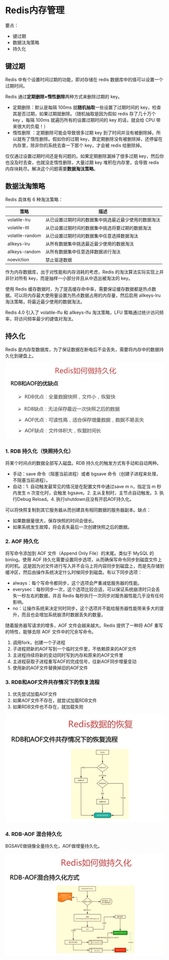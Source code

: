 # Redis内存管理

要点：

- 键过期
- 数据汰淘策略
- 持久化

## 键过期

Redis 中有个设置时间过期的功能，即对存储在 redis 数据库中的值可以设置一个过期时间。

Redis 通过**定期删除+惰性删除**两种方式来删除过期的 key。

- 定期删除：默认是每隔 100ms 就**随机抽取**一些设置了过期时间的 key，检查其是否过期，如果过期就删除。（随机抽取是因为假如 redis 存了几十万个 key ，每隔 100ms 就遍历所有的设置过期时间的 key 的话，就会给 CPU 带来很大的负载！）
- 惰性删除 ：定期删除可能会导致很多过期 key 到了时间并没有被删除掉。所以就有了惰性删除。假如你的过期 key，靠定期删除没有被删除掉，还停留在内存里，除非你的系统去查一下那个 key，才会被 redis 给删除掉。

仅仅通过设置过期时间还是有问题的。如果定期删除漏掉了很多过期 key，然后你也没及时去查，也就没走惰性删除，大量过期 key 堆积在内存里，会导致 redis 内存块耗尽。解决这个问题需要**数据淘汰策略**。

## 数据汰淘策略

Redis 具体有 6 种淘汰策略：

|      策略       |                       描述                       |
| --------------- | ----------------------------------------------- |
| volatile-lru    | 从已设置过期时间的数据集中挑选最近最少使用的数据淘汰 |
| volatile-ttl    | 从已设置过期时间的数据集中挑选将要过期的数据淘汰     |
| volatile-random | 从已设置过期时间的数据集中任意选择数据淘汰          |
| allkeys-lru     | 从所有数据集中挑选最近最少使用的数据淘汰            |
| allkeys-random  | 从所有数据集中任意选择数据进行淘汰                 |
| noeviction      | 禁止驱逐数据                                     |

作为内存数据库，出于对性能和内存消耗的考虑，Redis 的淘汰算法实际实现上并非针对所有 key，而是抽样一小部分并且从中选出被淘汰的 key。

使用 Redis 缓存数据时，为了提高缓存命中率，需要保证缓存数据都是热点数据。可以将内存最大使用量设置为热点数据占用的内存量，然后启用 allkeys-lru 淘汰策略，将最近最少使用的数据淘汰。

Redis 4.0 引入了 volatile-lfu 和 allkeys-lfu 淘汰策略，LFU 策略通过统计访问频率，将访问频率最少的键值对淘汰。

## 持久化

Redis 是内存型数据库，为了保证数据在断电后不会丢失，需要将内存中的数据持久化到硬盘上。

![](_v_images/20190724092607497_21643.png)

### 1. RDB 持久化（快照持久化）

将某个时间点的数据全部写入磁盘。RDB 持久化的触发方式有手动和自动两种。

- 手动：save 命令（阻塞当前进程）或者 bgsave 命令（创建子进程来处理，不阻塞当前进程）。
- 自动：1. 自动触发最常见的情况是在配置文件中通过save m n，指定当 m 秒内发生 n 次变化时，会触发 bgsave。2. 主从复制时，主节点自动触发。3. 执行Debug Reload。4. 执行shutdown且没有开启AOF持久化。

可以将快照复制到其它服务器从而创建具有相同数据的服务器副本。缺点：

- 如果数据量很大，保存快照的时间会很长。
- 如果系统发生故障，将会丢失最后一次创建快照之后的数据。

### 2. AOF 持久化

将写命令添加到 AOF 文件（Append Only File）的末尾。类似于 MySQL 的 binlog。使用 AOF 持久化需要设置同步选项，从而确保写命令同步到磁盘文件上的时机。这是因为对文件进行写入并不会马上将内容同步到磁盘上，而是先存储到缓冲区，然后由操作系统决定什么时候同步到磁盘。有以下同步选项：

- always：每个写命令都同步，这个选项会严重减低服务器的性能。
- everysec：每秒同步一次，这个选项比较合适，可以保证系统崩溃时只会丢失一秒左右的数据，并且 Redis 每秒执行一次同步对服务器性能几乎没有任何影响。
- no：让操作系统来决定何时同步，这个选项并不能给服务器性能带来多大的提升，而且也会增加系统崩溃时数据丢失的数量。

随着服务器写请求的增多，AOF 文件会越来越大。Redis 提供了一种将 AOF 重写的特性，能够去除 AOF 文件中的冗余写命令。

1. 调用fork，创建一个子进程
2. 子进程把新的AOF写到一个临时文件里，不依赖原来的AOF文件
3. 主进程持续将新的变动同时写到内存和原来的AOF文件里
4. 主进程获取子进程重写AOF的完成信号，往新AOF同步增量变动
5. 使用新的AOF文件替换掉旧的AOF文件

### 3. RDB和AOF文件共存情况下的恢复流程

1. 优先尝试加载AOF文件
2. 如果AOF文件不存在，就尝试加载RDB文件
3. 如果RDB文件也不存在，就加载失败

![](_v_images/20190724092726586_24203.png)

### 4. RDB-AOF 混合持久化

BGSAVE做镜像全量持久化，AOF做增量持久化。

![](_v_images/20190724092733602_24515.png)